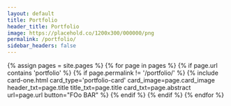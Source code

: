 ```yaml
---
layout: default
title: Portfolio
header_title: Portfolio
image: https://placehold.co/1200x300/000000/png
permalink: /portfolio/
sidebar_headers: false
---
```


<div class="card-group">
{% assign pages = site.pages %}
{% for page in pages %}
{% if page.url contains 'portfolio' %}
{% if page.permalink != '/portfolio/' %}
{% include card-one.html
  card_type='portfolio-card'
  card_image=page.card_image
  header_txt=page.title
  title_txt=page.title
  card_txt=page.abstract
  url=page.url
  button="FOo BAR"
%}
{% endif %}
{% endif %}
{% endfor %}
</div>
